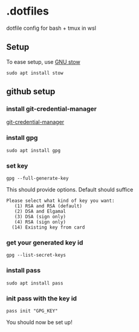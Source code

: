 # .dotfiles
dotfile config for bash + tmux in wsl

## Setup
To ease setup, use [GNU stow](https://www.gnu.org/software/stow/)
```
sudo apt install stow
```

## github setup

### install git-credential-manager
[git-credential-manager](https://github.com/git-ecosystem/git-credential-manager)

### install gpg
```
sudo apt install gpg
```

### set key
```
gpg --full-generate-key
```

This should provide options. Default should suffice
```
Please select what kind of key you want:
   (1) RSA and RSA (default)
   (2) DSA and Elgamal
   (3) DSA (sign only)
   (4) RSA (sign only)
  (14) Existing key from card
```

### get your generated key id
```
gpg --list-secret-keys
```

### install pass
```
sudo apt install pass
```

### init pass with the key id
```
pass init "GPG_KEY"
```

You should now be set up!
